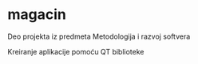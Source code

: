 # magacin

Deo projekta iz predmeta Metodologija i razvoj softvera

Kreiranje aplikacije pomoću QT biblioteke
